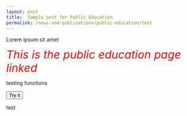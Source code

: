 ```yaml
---
layout: post
title:  Sample post for Public Education
permalink: /news-and-publications/public-education/test
---
```

Lorem ipsum sit amet

<style>
  .TEST{
  
  color:Red;
  Font-size:30px;
  Font-style:italic;
  align:center;
  
  }
  </style>


<div><span class="TEST"> This is the public education page linked </span> </div>


<p>testing functions <p>
  
 <button onclick="myFunction()">Try it</button>

<label id="demo"></label>
<!--<p id="demo"></p>-->
<p> test </p>
<script src="script.js"> 
function myFunction() {
  var time = new Date().getHours();
  if (time < 20) {
    document.getElementById("demo").innerHTML = "Good day";
  }
                     
}
</script>



